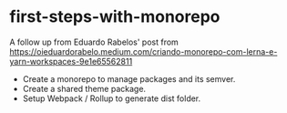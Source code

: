 # first-steps-with-monorepo

A follow up from Eduardo Rabelos' post from https://oieduardorabelo.medium.com/criando-monorepo-com-lerna-e-yarn-workspaces-9e1e65562811

- Create a monorepo to manage packages and its semver.
- Create a shared theme package.
- Setup Webpack / Rollup to generate dist folder.
